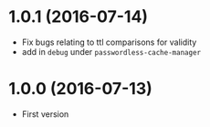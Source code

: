 # 1.0.1 (2016-07-14)

  * Fix bugs relating to ttl comparisons for validity
  * add in `debug` under `passwordless-cache-manager`

# 1.0.0 (2016-07-13)

  * First version
